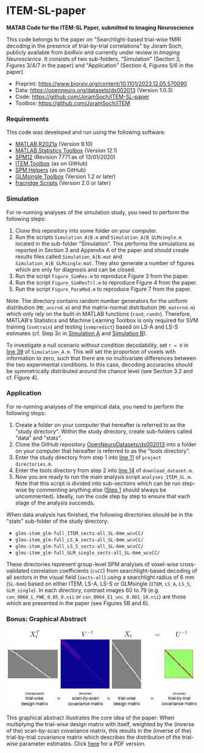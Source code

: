 # ITEM-SL-paper

**MATAB Code for the ITEM-SL Paper, submitted to Imaging Neuroscience**

This code belongs to the paper on "Searchlight-based trial-wise fMRI decoding in the presence of trial-by-trial correlations" by Joram Soch, publicly available from *bioRxiv* and currently under review in *Imaging Neuroscience*. It consists of two sub-folders, "Simulation" (Section 3, Figures 3/4/7 in the paper) and "Application" (Section 4, Figures 5/6 in the paper).

- Preprint: https://www.biorxiv.org/content/10.1101/2023.12.05.570090
- Data: https://openneuro.org/datasets/ds002013 (Version 1.0.3)
- Code: https://github.com/JoramSoch/ITEM-SL-paper
- Toolbox: https://github.com/JoramSoch/ITEM


### Requirements

This code was developed and run using the following software:
- [MATLAB R2021a](https://de.mathworks.com/help/matlab/release-notes-R2021a.html) (Version 9.10)
- [MATLAB Statistics Toolbox](https://de.mathworks.com/products/statistics.html) (Version 12.1)
- [SPM12](https://www.fil.ion.ucl.ac.uk/spm/software/spm12/) (Revision 7771 as of 13/01/2020)
- [ITEM Toolbox](https://github.com/JoramSoch/ITEM) (as on GitHub)
- [SPM Helpers](https://github.com/JoramSoch/spm_helper) (as on GitHub)
- [GLMsingle Toolbox](https://github.com/cvnlab/GLMsingle) (Version 1.2 or later)
- [fracridge Scripts](https://github.com/nrdg/fracridge) (Version 2.0 or later)


### Simulation

For re-running analyses of the simulation study, you need to perform the following steps:
1. Clone this repository into some folder on your computer.
2. Run the scripts `Simulation_A|B.m` and `Simulation_A|B_GLMsingle.m` located in the sub-folder "Simulation". This performs the simulations as reported in Section 3 and Appendix A of the paper and should create results files called `Simulation_A|B.mat` and `Simulation_A|B_GLMsingle.mat`. They also generate a number of figures which are only for diagnosis and can be closed.
3. Run the script `Figure_SimRes.m` to reproduce Figure 3 from the paper.
4. Run the script `Figure_SimResTrl.m` to reproduce Figure 4 from the paper.
5. Run the script `Figure_ParaMod.m` to reproduce Figure 7 from the paper.

Note: The directory contains random number generators for the uniform distribution (`MD_unirnd.m`) and the matrix-normal distribution (`MD_matnrnd.m`) which only rely on the built-in MATLAB functions (`rand`, `randn`). Therefore, MATLAB's Statistics and Machine Learning Toolbox is only required for SVM training (`svmtrain`) and testing (`svmpredict`) based on LS-A and LS-S estimates (cf. Step 3c in [Simulation A](https://github.com/JoramSoch/ITEM-SL-paper/blob/main/Simulation/Simulation_A.m#L299-L345) and [Simulation B](https://github.com/JoramSoch/ITEM-SL-paper/blob/main/Simulation/Simulation_B.m#L316-L369)).

To investigate a null scenario without condition decodability, set `r = 0` in [line 39](https://github.com/JoramSoch/ITEM-SL-paper/blob/main/Simulation/Simulation_A.m#L40) of `Simulation_A.m`. This will set the proportion of voxels with information to zero, such that there are no multivariate differences between the two experimental conditions. In this case, decoding accuracies should be symmetrically distributed around the chance level (see Section 3.2 and cf. Figure 4).


### Application

For re-running analyses of the empirical data, you need to perform the following steps:
1. Create a folder on your computer that hereafter is referred to as the "study directory". Within the study directory, create sub-folders called "data" and "stats".
2. Clone the GitHub repository [OpenNeuroDatasets/ds002013](https://github.com/OpenNeuroDatasets/ds002013) into a folder on your computer that hereafter is referred to as the "tools directory".
3. Enter the study directory from step 1 into [line 11](https://github.com/JoramSoch/ITEM-SL-paper/blob/main/Application/project_directories.m#L11) of `project directories.m`.
4. Enter the tools directory from step 2 into [line 14](https://github.com/JoramSoch/ITEM-SL-paper/blob/main/Application/download_dataset.m#L14) of `download_dataset.m`.
5. Now you are ready to run the main analysis script `analyses_ITEM_SL.m`. Note that this script is divided into sub-sections which can be run step-wise by commenting anything else ([Step 1](https://github.com/JoramSoch/ITEM-SL-paper/blob/main/Application/analyses_ITEM_SL.m#L41-L70) should always be uncommented). Ideally, run the code step by step to ensure that each stage of the analysis succeeds.

When data analysis has finished, the following directories should be in the "stats" sub-folder of the study directory:
- `glms-item_glm-full_ITEM_sects-all_SL-6mm_wcvCC/`
- `glms-item_glm-full_LS_A_sects-all_SL-6mm_wcvCC/`
- `glms-item_glm-full_LS_S_sects-all_SL-6mm_wcvCC/`
- `glms-item_glm-full_GLM_single_sects-all_SL-6mm_wcvCC/`

These directories represent group-level SPM analyses of voxel-wise cross-validated correlation coefficients (`cvCC`) from searchlight-based decoding of all sectors in the visual field (`sects-all`) using a searchlight radius of 6 mm (`SL-6mm`) based on either ITEM, LS-A, LS-S or GLMsingle (`ITEM`, `LS_A`, `LS_S`, `GLM_single`). In each directory, contrast images 60 to 79 (e.g. `con_0060_L_FWE_0.05_0.nii` or `con_0064_E1_unc_0.001_10.nii`) are those which are presented in the paper (see Figures 5B and 6).


### Bonus: Graphical Abstract

<img src="https://raw.githubusercontent.com/JoramSoch/ITEM-SL-paper/main/Figure_GA.png" alt="Graphical Abstract" width=1000>

This graphical abstract illustrates the core idea of the paper: When multiplying the trial-wise design matrix with itself, weighted by the (inverse of the) scan-by-scan covariance matrix, this results in the (inverse of the) trial-by-trial covariance matrix which describes the distribution of the trial-wise parameter estimates. Click [here](https://github.com/JoramSoch/ITEM-paper-SL/blob/main/Figure_GA.pdf) for a PDF version.